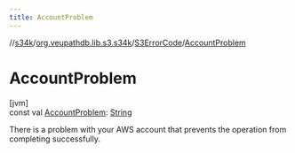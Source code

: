```yaml
---
title: AccountProblem
---
```

//[s34k](../../../index.html)/[org.veupathdb.lib.s3.s34k](../index.html)/[S3ErrorCode](index.html)/[AccountProblem](-account-problem.html)



# AccountProblem



[jvm]\
const val [AccountProblem](-account-problem.html): [String](https://kotlinlang.org/api/latest/jvm/stdlib/kotlin/-string/index.html)



There is a problem with your AWS account that prevents the operation from completing successfully.




